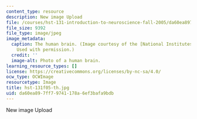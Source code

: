 ```yaml
---
content_type: resource
description: New image Upload
file: /courses/hst-131-introduction-to-neuroscience-fall-2005/da60ea897ff79741178a6ef3bafa9bdb_hst-131f05-th.jpg
file_size: 9392
file_type: image/jpeg
image_metadata:
  caption: The human brain. (Image courtesy of the [National Institutes of Health](http://www.nih.gov/).
    Used with permission.)
  credit: ''
  image-alt: Photo of a human brain.
learning_resource_types: []
license: https://creativecommons.org/licenses/by-nc-sa/4.0/
ocw_type: OCWImage
resourcetype: Image
title: hst-131f05-th.jpg
uid: da60ea89-7ff7-9741-178a-6ef3bafa9bdb
---
```

New image Upload